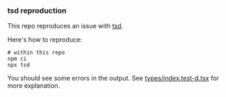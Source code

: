 ### tsd reproduction

This repo reproduces an issue with [tsd](https://github.com/SamVerschueren/tsd).

Here's how to reproduce:
```
# within this repo
npm ci
npx tsd
```

You should see some errors in the output. See [types/index.test-d.tsx](types/index.test-d.tsx) for more explanation.
